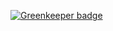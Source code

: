 
[![Greenkeeper badge](https://badges.greenkeeper.io/ngxs-labs/transient.svg)](https://greenkeeper.io/)
